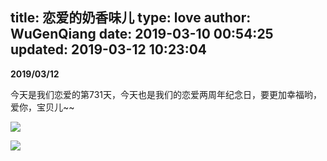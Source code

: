 title: 恋爱的奶香味儿
type: love
author: WuGenQiang
date: 2019-03-10 00:54:25
updated: 2019-03-12 10:23:04
---

**2019/03/12**

今天是我们恋爱的第731天，今天也是我们的恋爱两周年纪念日，要更加幸福哟，爱你，宝贝儿~~

![](https://raw.githubusercontent.com/wugenqiang/myblog_album/master/love/001.jpg)

![](https://raw.githubusercontent.com/wugenqiang/myblog_album/master/love/002.jpg)